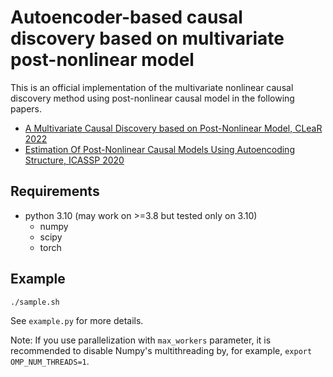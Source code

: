 # Autoencoder-based causal discovery based on multivariate post-nonlinear model

This is an official implementation of the multivariate nonlinear causal discovery method using post-nonlinear causal model in the following papers.
- [A Multivariate Causal Discovery based on Post-Nonlinear Model, CLeaR 2022](https://proceedings.mlr.press/v177/uemura22a.html)
- [Estimation Of Post-Nonlinear Causal Models Using Autoencoding Structure, ICASSP 2020](https://ieeexplore.ieee.org/document/9053468)

## Requirements
- python 3.10 (may work on >=3.8 but tested only on 3.10)
  - numpy
  - scipy
  - torch

## Example
```
./sample.sh
```
See `example.py` for more details.

Note: If you use parallelization with `max_workers` parameter, it is recommended to disable Numpy's multithreading by, for example, `export OMP_NUM_THREADS=1`.